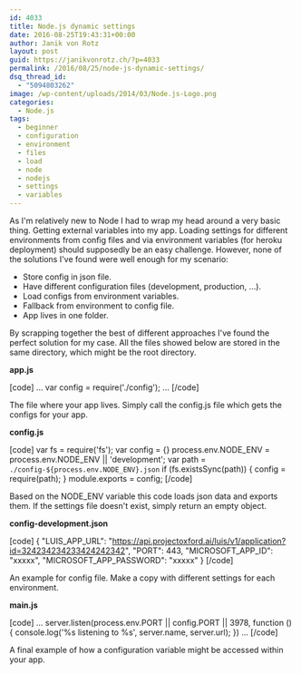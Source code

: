 ```yaml
---
id: 4033
title: Node.js dynamic settings
date: 2016-08-25T19:43:31+00:00
author: Janik von Rotz
layout: post
guid: https://janikvonrotz.ch/?p=4033
permalink: /2016/08/25/node-js-dynamic-settings/
dsq_thread_id:
  - "5094803262"
image: /wp-content/uploads/2014/03/Node.js-Logo.png
categories:
  - Node.js
tags:
  - beginner
  - configuration
  - environment
  - files
  - load
  - node
  - nodejs
  - settings
  - variables
---
```

As I'm relatively new to Node I had to wrap my head around a very basic thing. Getting external variables into my app. Loading settings for different environments from config files and via environment variables (for heroku deployment) should supposedly be an easy challenge. However, none of the solutions I've found were well enough for my scenario:

* Store config in json file.
* Have different configuration files (development, production, ...).
* Load configs from environment variables.
* Fallback from environment to config file.
* App lives in one folder.
<!--more-->

By scrapping together the best of different approaches I've found the perfect solution for my case. All the files showed below are stored in the same directory, which might be the root directory.

**app.js**

[code]
...
var config = require('./config');
...
[/code]

The file where your app lives. Simply call the config.js file which gets the configs for your app.

**config.js**

[code]
var fs = require('fs');
var config = {}
process.env.NODE_ENV = process.env.NODE_ENV || 'development';
var path = `./config-${process.env.NODE_ENV}.json`
if (fs.existsSync(path)) {
  config = require(path);
}
module.exports = config;
[/code]

Based on the NODE_ENV variable this code loads json data and exports them. If the settings file doesn't exist, simply return an empty object.

**config-development.json**

[code]
{
  "LUIS_APP_URL": "https://api.projectoxford.ai/luis/v1/application?id=324234234233424242342",
  "PORT": 443,
  "MICROSOFT_APP_ID": "xxxxx",
  "MICROSOFT_APP_PASSWORD": "xxxxx"
}
[/code]

An example for config file. Make a copy with different settings for each environment.

**main.js**

[code]
...
server.listen(process.env.PORT || config.PORT || 3978, function () {
   console.log('%s listening to %s', server.name, server.url);
})
...
[/code]

A final example of how a configuration variable might be accessed within your app.
